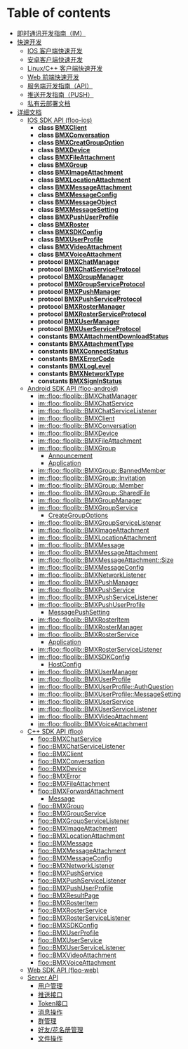 # Table of contents

* [即时通讯开发指南（IM）](README.md)
* [快速开发](quick-start/README.md)
  * [IOS 客户端快速开发](quick-start/floo-ios-quick-start.md)
  * [安卓客户端快速开发](quick-start/floo-android-quick-start.md)
  * [Linux/C++ 客户端快速开发](quick-start/floo-quick-start.md)
  * [Web 前端快速开发](quick-start/floo-web-quick-start.md)
  * [服务端开发指南（API）](quick-start/server-api-quick-start.md)
  * [推送开发指南（PUSH）](quick-start/push-dev-guide.md)
  * [私有云部署文档](quick-start/how-to-deploy-private-cloud.md)
* [详细文档](reference/README.md)
  * [IOS SDK API (floo-ios)](reference/floo-ios.md)
    * **class [BMXClient](reference/floo-ios/Classes/BMXClient.md)** <br>
    * **class [BMXConversation](reference/floo-ios/Classes/BMXConversation.md)** <br>
    * **class [BMXCreatGroupOption](reference/floo-ios/Classes/BMXCreatGroupOption.md)** <br>
    * **class [BMXDevice](reference/floo-ios/Classes/BMXDevice.md)** <br>
    * **class [BMXFileAttachment](reference/floo-ios/Classes/BMXFileAttachment.md)** <br>
    * **class [BMXGroup](reference/floo-ios/Classes/BMXGroup.md)** <br>
    * **class [BMXImageAttachment](reference/floo-ios/Classes/BMXImageAttachment.md)** <br>
    * **class [BMXLocationAttachment](reference/floo-ios/Classes/BMXLocationAttachment.md)** <br>
    * **class [BMXMessageAttachment](reference/floo-ios/Classes/BMXMessageAttachment.md)** <br>
    * **class [BMXMessageConfig](reference/floo-ios/Classes/BMXMessageConfig.md)** <br>
    * **class [BMXMessageObject](reference/floo-ios/Classes/BMXMessageObject.md)** <br>
    * **class [BMXMessageSetting](reference/floo-ios/Classes/BMXMessageSetting.md)** <br>
    * **class [BMXPushUserProfile](reference/floo-ios/Classes/BMXPushUserProfile.md)** <br>
    * **class [BMXRoster](reference/floo-ios/Classes/BMXRoster.md)** <br>
    * **class [BMXSDKConfig](reference/floo-ios/Classes/BMXSDKConfig.md)** <br>
    * **class [BMXUserProfile](reference/floo-ios/Classes/BMXUserProfile.md)** <br>
    * **class [BMXVideoAttachment](reference/floo-ios/Classes/BMXVideoAttachment.md)** <br>
    * **class [BMXVoiceAttachment](reference/floo-ios/Classes/BMXVoiceAttachment.md)** <br>
    * **protocol [BMXChatManager](reference/floo-ios/Protocols/BMXChatManager.md)** <br>
    * **protocol [BMXChatServiceProtocol](reference/floo-ios/Protocols/BMXChatServiceProtocol.md)** <br>
    * **protocol [BMXGroupManager](reference/floo-ios/Protocols/BMXGroupManager.md)** <br>
    * **protocol [BMXGroupServiceProtocol](reference/floo-ios/Protocols/BMXGroupServiceProtocol.md)** <br>
    * **protocol [BMXPushManager](reference/floo-ios/Protocols/BMXPushManager.md)** <br>
    * **protocol [BMXPushServiceProtocol](reference/floo-ios/Protocols/BMXPushServiceProtocol.md)** <br>
    * **protocol [BMXRosterManager](reference/floo-ios/Protocols/BMXRosterManager.md)** <br>
    * **protocol [BMXRosterServiceProtocol](reference/floo-ios/Protocols/BMXRosterServiceProtocol.md)** <br>
    * **protocol [BMXUserManager](reference/floo-ios/Protocols/BMXUserManager.md)** <br>
    * **protocol [BMXUserServiceProtocol](reference/floo-ios/Protocols/BMXUserServiceProtocol.md)** <br>
    * **constants [BMXAttachmentDownloadStatus](reference/floo-ios/Constants/BMXAttachmentDownloadStatus.md)** <br>
    * **constants [BMXAttachmentType](reference/floo-ios/Constants/BMXAttachmentType.md)** <br>
    * **constants [BMXConnectStatus](reference/floo-ios/Constants/BMXConnectStatus.md)** <br>
    * **constants [BMXErrorCode](reference/floo-ios/Constants/BMXErrorCode.md)** <br>
    * **constants [BMXLogLevel](reference/floo-ios/Constants/BMXLogLevel.md)** <br>
    * **constants [BMXNetworkType](reference/floo-ios/Constants/BMXNetworkType.md)** <br>
    * **constants [BMXSignInStatus](reference/floo-ios/Constants/BMXSignInStatus.md)** <br>
  * [Android SDK API (floo-android)](reference/floo-android.md)
    * [im::floo::floolib::BMXChatManager](reference/floo-android/classim\_1\_1floo\_1\_1floolib\_1\_1\_b\_m\_x\_chat\_manager.md)
    * [im::floo::floolib::BMXChatService](reference/floo-android/classim\_1\_1floo\_1\_1floolib\_1\_1\_b\_m\_x\_chat\_service.md)
    * [im::floo::floolib::BMXChatServiceListener](reference/floo-android/classim\_1\_1floo\_1\_1floolib\_1\_1\_b\_m\_x\_chat\_service\_listener.md)
    * [im::floo::floolib::BMXClient](reference/floo-android/classim\_1\_1floo\_1\_1floolib\_1\_1\_b\_m\_x\_client.md)
    * [im::floo::floolib::BMXConversation](reference/floo-android/classim\_1\_1floo\_1\_1floolib\_1\_1\_b\_m\_x\_conversation.md)
    * [im::floo::floolib::BMXDevice](reference/floo-android/classim\_1\_1floo\_1\_1floolib\_1\_1\_b\_m\_x\_device.md)
    * [im::floo::floolib::BMXFileAttachment](reference/floo-android/classim\_1\_1floo\_1\_1floolib\_1\_1\_b\_m\_x\_file\_attachment.md)
    * [im::floo::floolib::BMXGroup](reference/floo-android/classim\_1\_1floo\_1\_1floolib\_1\_1\_b\_m\_x\_group.md)
      * [Announcement](reference/floo-android/classim\_1\_1floo\_1\_1floolib\_1\_1\_b\_m\_x\_group\_1\_1\_announcement.md)
      * [Application](reference/floo-android/classim\_1\_1floo\_1\_1floolib\_1\_1\_b\_m\_x\_group\_1\_1\_application.md)
    * [im::floo::floolib::BMXGroup::BannedMember](reference/floo-android/classim\_1\_1floo\_1\_1floolib\_1\_1\_b\_m\_x\_group\_1\_1\_banned\_member.md)
    * [im::floo::floolib::BMXGroup::Invitation](reference/floo-android/classim\_1\_1floo\_1\_1floolib\_1\_1\_b\_m\_x\_group\_1\_1\_invitation.md)
    * [im::floo::floolib::BMXGroup::Member](reference/floo-android/classim\_1\_1floo\_1\_1floolib\_1\_1\_b\_m\_x\_group\_1\_1\_member.md)
    * [im::floo::floolib::BMXGroup::SharedFile](reference/floo-android/classim\_1\_1floo\_1\_1floolib\_1\_1\_b\_m\_x\_group\_1\_1\_shared\_file.md)
    * [im::floo::floolib::BMXGroupManager](reference/floo-android/classim\_1\_1floo\_1\_1floolib\_1\_1\_b\_m\_x\_group\_manager.md)
    * [im::floo::floolib::BMXGroupService](reference/floo-android/classim\_1\_1floo\_1\_1floolib\_1\_1\_b\_m\_x\_group\_service.md)
      * [CreateGroupOptions](reference/floo-android/classim\_1\_1floo\_1\_1floolib\_1\_1\_b\_m\_x\_group\_service\_1\_1\_create\_group\_options.md)
    * [im::floo::floolib::BMXGroupServiceListener](reference/floo-android/classim\_1\_1floo\_1\_1floolib\_1\_1\_b\_m\_x\_group\_service\_listener.md)
    * [im::floo::floolib::BMXImageAttachment](reference/floo-android/classim\_1\_1floo\_1\_1floolib\_1\_1\_b\_m\_x\_image\_attachment.md)
    * [im::floo::floolib::BMXLocationAttachment](reference/floo-android/classim\_1\_1floo\_1\_1floolib\_1\_1\_b\_m\_x\_location\_attachment.md)
    * [im::floo::floolib::BMXMessage](reference/floo-android/classim\_1\_1floo\_1\_1floolib\_1\_1\_b\_m\_x\_message.md)
    * [im::floo::floolib::BMXMessageAttachment](reference/floo-android/classim\_1\_1floo\_1\_1floolib\_1\_1\_b\_m\_x\_message\_attachment.md)
    * [im::floo::floolib::BMXMessageAttachment::Size](reference/floo-android/classim\_1\_1floo\_1\_1floolib\_1\_1\_b\_m\_x\_message\_attachment\_1\_1\_size.md)
    * [im::floo::floolib::BMXMessageConfig](reference/floo-android/classim\_1\_1floo\_1\_1floolib\_1\_1\_b\_m\_x\_message\_config.md)
    * [im::floo::floolib::BMXNetworkListener](reference/floo-android/classim\_1\_1floo\_1\_1floolib\_1\_1\_b\_m\_x\_network\_listener.md)
    * [im::floo::floolib::BMXPushManager](reference/floo-android/classim\_1\_1floo\_1\_1floolib\_1\_1\_b\_m\_x\_push\_manager.md)
    * [im::floo::floolib::BMXPushService](reference/floo-android/classim\_1\_1floo\_1\_1floolib\_1\_1\_b\_m\_x\_push\_service.md)
    * [im::floo::floolib::BMXPushServiceListener](reference/floo-android/classim\_1\_1floo\_1\_1floolib\_1\_1\_b\_m\_x\_push\_service\_listener.md)
    * [im::floo::floolib::BMXPushUserProfile](reference/floo-android/classim\_1\_1floo\_1\_1floolib\_1\_1\_b\_m\_x\_push\_user\_profile.md)
      * [MessagePushSetting](reference/floo-android/classim\_1\_1floo\_1\_1floolib\_1\_1\_b\_m\_x\_push\_user\_profile\_1\_1\_message\_push\_setting.md)
    * [im::floo::floolib::BMXRosterItem](reference/floo-android/classim\_1\_1floo\_1\_1floolib\_1\_1\_b\_m\_x\_roster\_item.md)
    * [im::floo::floolib::BMXRosterManager](reference/floo-android/classim\_1\_1floo\_1\_1floolib\_1\_1\_b\_m\_x\_roster\_manager.md)
    * [im::floo::floolib::BMXRosterService](reference/floo-android/classim\_1\_1floo\_1\_1floolib\_1\_1\_b\_m\_x\_roster\_service.md)
      * [Application](reference/floo-android/classim\_1\_1floo\_1\_1floolib\_1\_1\_b\_m\_x\_roster\_service\_1\_1\_application.md)
    * [im::floo::floolib::BMXRosterServiceListener](reference/floo-android/classim\_1\_1floo\_1\_1floolib\_1\_1\_b\_m\_x\_roster\_service\_listener.md)
    * [im::floo::floolib::BMXSDKConfig](reference/floo-android/classim\_1\_1floo\_1\_1floolib\_1\_1\_b\_m\_x\_s\_d\_k\_config.md)
      * [HostConfig](reference/floo-android/classim\_1\_1floo\_1\_1floolib\_1\_1\_b\_m\_x\_s\_d\_k\_config\_1\_1\_host\_config.md)
    * [im::floo::floolib::BMXUserManager](reference/floo-android/classim\_1\_1floo\_1\_1floolib\_1\_1\_b\_m\_x\_user\_manager.md)
    * [im::floo::floolib::BMXUserProfile](reference/floo-android/classim\_1\_1floo\_1\_1floolib\_1\_1\_b\_m\_x\_user\_profile.md)
    * [im::floo::floolib::BMXUserProfile::AuthQuestion](reference/floo-android/classim\_1\_1floo\_1\_1floolib\_1\_1\_b\_m\_x\_user\_profile\_1\_1\_auth\_question.md)
    * [im::floo::floolib::BMXUserProfile::MessageSetting](reference/floo-android/classim\_1\_1floo\_1\_1floolib\_1\_1\_b\_m\_x\_user\_profile\_1\_1\_message\_setting.md)
    * [im::floo::floolib::BMXUserService](reference/floo-android/classim\_1\_1floo\_1\_1floolib\_1\_1\_b\_m\_x\_user\_service.md)
    * [im::floo::floolib::BMXUserServiceListener](reference/floo-android/classim\_1\_1floo\_1\_1floolib\_1\_1\_b\_m\_x\_user\_service\_listener.md)
    * [im::floo::floolib::BMXVideoAttachment](reference/floo-android/classim\_1\_1floo\_1\_1floolib\_1\_1\_b\_m\_x\_video\_attachment.md)
    * [im::floo::floolib::BMXVoiceAttachment](reference/floo-android/classim\_1\_1floo\_1\_1floolib\_1\_1\_b\_m\_x\_voice\_attachment.md)
  * [C++ SDK API (floo)](reference/floo.md)
    * [floo::BMXChatService](reference/floo/classfloo\_1\_1\_b\_m\_x\_chat\_service.md)
    * [floo::BMXChatServiceListener](reference/floo/classfloo\_1\_1\_b\_m\_x\_chat\_service\_listener.md)
    * [floo::BMXClient](reference/floo/classfloo\_1\_1\_b\_m\_x\_client.md)
    * [floo::BMXConversation](reference/floo/classfloo\_1\_1\_b\_m\_x\_conversation.md)
    * [floo::BMXDevice](reference/floo/classfloo\_1\_1\_b\_m\_x\_device.md)
    * [floo::BMXError](reference/floo/classfloo\_1\_1\_b\_m\_x\_error.md)
    * [floo::BMXFileAttachment](reference/floo/classfloo\_1\_1\_b\_m\_x\_file\_attachment.md)
    * [floo::BMXForwardAttachment](reference/floo/classfloo\_1\_1\_b\_m\_x\_forward\_attachment.md)
      * [Message](reference/floo/classfloo\_1\_1\_b\_m\_x\_forward\_attachment\_1\_1\_message.md)
    * [floo::BMXGroup](reference/floo/classfloo\_1\_1\_b\_m\_x\_group.md)
    * [floo::BMXGroupService](reference/floo/classfloo\_1\_1\_b\_m\_x\_group\_service.md)
    * [floo::BMXGroupServiceListener](reference/floo/classfloo\_1\_1\_b\_m\_x\_group\_service\_listener.md)
    * [floo::BMXImageAttachment](reference/floo/classfloo\_1\_1\_b\_m\_x\_image\_attachment.md)
    * [floo::BMXLocationAttachment](reference/floo/classfloo\_1\_1\_b\_m\_x\_location\_attachment.md)
    * [floo::BMXMessage](reference/floo/classfloo\_1\_1\_b\_m\_x\_message.md)
    * [floo::BMXMessageAttachment](reference/floo/classfloo\_1\_1\_b\_m\_x\_message\_attachment.md)
    * [floo::BMXMessageConfig](reference/floo/classfloo\_1\_1\_b\_m\_x\_message\_config.md)
    * [floo::BMXNetworkListener](reference/floo/classfloo\_1\_1\_b\_m\_x\_network\_listener.md)
    * [floo::BMXPushService](reference/floo/classfloo\_1\_1\_b\_m\_x\_push\_service.md)
    * [floo::BMXPushServiceListener](reference/floo/classfloo\_1\_1\_b\_m\_x\_push\_service\_listener.md)
    * [floo::BMXPushUserProfile](reference/floo/classfloo\_1\_1\_b\_m\_x\_push\_user\_profile.md)
    * [floo::BMXResultPage](reference/floo/classfloo\_1\_1\_b\_m\_x\_result\_page.md)
    * [floo::BMXRosterItem](reference/floo/classfloo\_1\_1\_b\_m\_x\_roster\_item.md)
    * [floo::BMXRosterService](reference/floo/classfloo\_1\_1\_b\_m\_x\_roster\_service.md)
    * [floo::BMXRosterServiceListener](reference/floo/classfloo\_1\_1\_b\_m\_x\_roster\_service\_listener.md)
    * [floo::BMXSDKConfig](reference/floo/classfloo\_1\_1\_b\_m\_x\_s\_d\_k\_config.md)
    * [floo::BMXUserProfile](reference/floo/classfloo\_1\_1\_b\_m\_x\_user\_profile.md)
    * [floo::BMXUserService](reference/floo/classfloo\_1\_1\_b\_m\_x\_user\_service.md)
    * [floo::BMXUserServiceListener](reference/floo/classfloo\_1\_1\_b\_m\_x\_user\_service\_listener.md)
    * [floo::BMXVideoAttachment](reference/floo/classfloo\_1\_1\_b\_m\_x\_video\_attachment.md)
    * [floo::BMXVoiceAttachment](reference/floo/classfloo\_1\_1\_b\_m\_x\_voice\_attachment.md)
  * [Web SDK API (floo-web)](reference/floo-web.md)
  * [Server API](reference/server-api/README.md)
    * [用户管理](reference/server-api/user.md)
    * [推送接口](reference/server-api/push.md)
    * [Token接口](reference/server-api/token.md)
    * [消息操作](reference/server-api/message.md)
    * [群管理](reference/server-api/group.md)
    * [好友/花名册管理](reference/server-api/roster.md)
    * [文件操作](reference/server-api/file.md)
